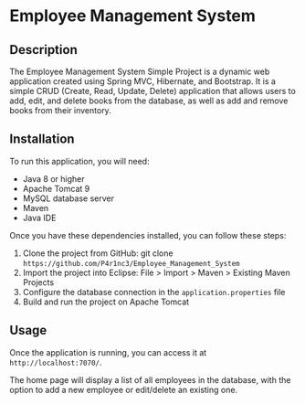 # Employee Management System

## Description


The Employee Management System Simple Project is a dynamic web application created using Spring MVC, Hibernate, and Bootstrap. It is a simple CRUD (Create, Read, Update, Delete) application that allows users to add, edit, and delete books from the database, as well as add and remove books from their inventory.

## Installation

To run this application, you will need:

- Java 8 or higher
- Apache Tomcat 9
- MySQL database server
- Maven
- Java IDE

Once you have these dependencies installed, you can follow these steps:

1. Clone the project from GitHub: git clone `https://github.com/P4r1nc3/Employee_Management_System`
2. Import the project into Eclipse: File > Import > Maven > Existing Maven Projects
3. Configure the database connection in the `application.properties` file
4. Build and run the project on Apache Tomcat

## Usage

Once the application is running, you can access it at `http://localhost:7070/`.

The home page will display a list of all employees in the database, with the option to add a new employee or edit/delete an existing one.
